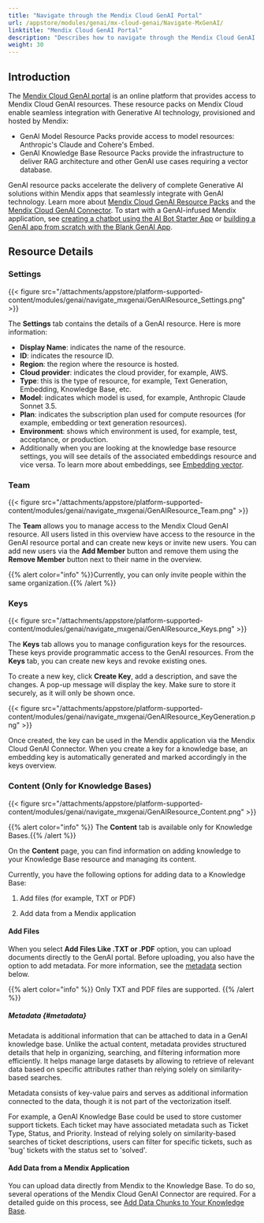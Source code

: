 ```yaml
---
title: "Navigate through the Mendix Cloud GenAI Portal"
url: /appstore/modules/genai/mx-cloud-genai/Navigate-MxGenAI/
linktitle: "Mendix Cloud GenAI Portal"
description: "Describes how to navigate through the Mendix Cloud GenAI Portal."
weight: 30
---
```


## Introduction

The [Mendix Cloud GenAI portal](https://genai.home.mendix.com/) is an online platform that provides access to Mendix Cloud GenAI resources. These resource packs on Mendix Cloud enable seamless integration with Generative AI technology, provisioned and hosted by Mendix: 

* GenAI Model Resource Packs provide access to model resources: Anthropic's  Claude and Cohere's Embed. 
* GenAI Knowledge Base Resource Packs provide the infrastructure to deliver RAG architecture and other GenAI use cases requiring a vector database. 

GenAI resource packs accelerate the delivery of complete Generative AI solutions within Mendix apps that seamlessly integrate with GenAI technology. Learn more about [Mendix Cloud GenAI Resource Packs](https://docs.mendix.com/appstore/modules/genai/mx-cloud-genai/resource-packs/) and the [Mendix Cloud GenAI Connector](/appstore/modules/genai/mx-cloud-genai/MxGenAI-connector/). To start with a GenAI-infused Mendix application, see [creating a chatbot using the AI Bot Starter App](https://docs.mendix.com/appstore/modules/genai/using-genai/starter-template/) or [building a GenAI app from scratch with the Blank GenAI App](https://docs.mendix.com/appstore/modules/genai/using-genai/blank-app/). 

## Resource Details 

### Settings

{{< figure src="/attachments/appstore/platform-supported-content/modules/genai/navigate_mxgenai/GenAIResource_Settings.png" >}}

The **Settings** tab contains the details of a GenAI resource. Here is more information:

* **Display Name**: indicates the name of the resource.
* **ID**: indicates the resource ID.
* **Region**: the region where the resource is hosted.
* **Cloud provider**: indicates the cloud provider, for example, AWS.
* **Type**: this is the type of resource, for example, Text Generation, Embedding, Knowledge Base, etc.
* **Model**: indicates which model is used, for example, Anthropic Claude Sonnet 3.5.
* **Plan**: indicates the subscription plan used for compute resources (for example, embedding or text generation resources).
* **Environment**: shows which environment is used, for example, test, acceptance, or production.
* Additionally when you are looking at the knowledge base resource settings, you will see details of the associated embeddings resource and vice versa. To learn more about embeddings,  see [Embedding vector](https://docs.mendix.com/appstore/modules/genai/rag/#embedding-vector).

### Team

{{< figure src="/attachments/appstore/platform-supported-content/modules/genai/navigate_mxgenai/GenAIResource_Team.png" >}}

The **Team** allows you to manage access to the Mendix Cloud GenAI resource. All users listed in this overview have access to the resource in the GenAI resource portal and can create new keys or invite new users. You can add new users via the **Add Member** button and remove them using the **Remove Member** button next to their name in the overview.

{{% alert color="info" %}}Currently, you can only invite people within the same organization.{{% /alert %}} 

### Keys

{{< figure src="/attachments/appstore/platform-supported-content/modules/genai/navigate_mxgenai/GenAIResource_Keys.png" >}}

The **Keys** tab allows you to manage configuration keys for the resources. These keys provide programmatic access to the GenAI resources. From the **Keys** tab, you can create new keys and revoke existing ones.  

To create a new key, click **Create Key**, add a description, and save the changes. A pop-up message will display the key. Make sure to store it securely, as it will only be shown once.

{{< figure src="/attachments/appstore/platform-supported-content/modules/genai/navigate_mxgenai/GenAIResource_KeyGeneration.png" >}}

Once created, the key can be used in the Mendix application via the Mendix Cloud GenAI Connector. When you create a key for a knowledge base, an embedding key is automatically generated and marked accordingly in the keys overview.

### Content (Only for Knowledge Bases)

{{< figure src="/attachments/appstore/platform-supported-content/modules/genai/navigate_mxgenai/GenAIResource_Content.png" >}}

{{% alert color="info" %}} The **Content** tab is available only for Knowledge Bases.{{% /alert %}} 

On the **Content** page, you can find information on adding knowledge to your Knowledge Base resource and managing its content.

Currently, you have the following options for adding data to a Knowledge Base:

1. Add files (for example, TXT or PDF)

2. Add data from a Mendix application

#### Add Files 

When you select **Add Files Like .TXT or .PDF** option, you can upload documents directly to the GenAI portal. Before uploading, you also have the option to add metadata. For more information, see the [metadata](#metadata) section below.

{{% alert color="info" %}} Only TXT and PDF files are supported. {{% /alert %}} 

##### Metadata {#metadata}

Metadata is additional information that can be attached to data in a GenAI knowledge base. Unlike the actual content, metadata provides structured details that help in organizing, searching, and filtering information more efficiently. It helps manage large datasets by allowing to retrieve of relevant data based on specific attributes rather than relying solely on similarity-based searches.  

Metadata consists of key-value pairs and serves as additional information connected to the data, though it is not part of the vectorization itself.

For example, a GenAI Knowledge Base could be used to store customer support tickets. Each ticket may have associated metadata such as Ticket Type, Status, and Priority. Instead of relying solely on similarity-based searches of ticket descriptions, users can filter for specific tickets, such as 'bug' tickets with the status set to 'solved'.

#### Add Data from a Mendix Application

You can upload data directly from Mendix to the Knowledge Base. To do so, several operations of the Mendix Cloud GenAI Connector are required. For a detailed guide on this process, see [Add Data Chunks to Your Knowledge Base](/appstore/modules/genai/mx-cloud-genai/MxGenAI-connector/#add-data-chunks-to-your-knowledge-base).
